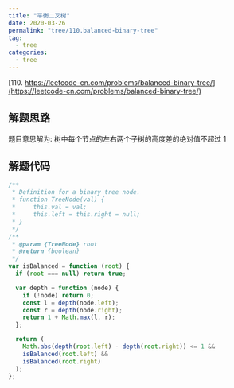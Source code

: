```yaml
---
title: "平衡二叉树"
date: 2020-03-26
permalink: "tree/110.balanced-binary-tree"
tag:
  - tree
categories:
  - tree
---
```


[110. https://leetcode-cn.com/problems/balanced-binary-tree/](https://leetcode-cn.com/problems/balanced-binary-tree/)

## 解题思路

题目意思解为: 树中每个节点的左右两个子树的高度差的绝对值不超过 1

## 解题代码

```js
/**
 * Definition for a binary tree node.
 * function TreeNode(val) {
 *     this.val = val;
 *     this.left = this.right = null;
 * }
 */
/**
 * @param {TreeNode} root
 * @return {boolean}
 */
var isBalanced = function (root) {
  if (root === null) return true;

  var depth = function (node) {
    if (!node) return 0;
    const l = depth(node.left);
    const r = depth(node.right);
    return 1 + Math.max(l, r);
  };

  return (
    Math.abs(depth(root.left) - depth(root.right)) <= 1 &&
    isBalanced(root.left) &&
    isBalanced(root.right)
  );
};
```
